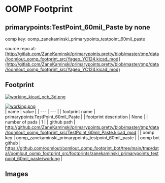 # OOMP Footprint  
## primarypoints:TestPoint_60mil_Paste  by none  
  
oomp key: oomp_zanekaminski_primarypoints_testpoint_60mil_paste  
  
source repo at: [http://gitlab.com/ZaneKaminski/primarypoints.pretty/blob/master/tmp/data//oomlout_oomp_footprint_src/Yageo_YC124.kicad_mod](http://gitlab.com/ZaneKaminski/primarypoints.pretty/blob/master/tmp/data//oomlout_oomp_footprint_src/Yageo_YC124.kicad_mod)  
## Footprint  
  
[![working_kicad_pcb_3d.png](working_kicad_pcb_3d_600.png)](working_kicad_pcb_3d.png)  
  
[![working.png](working_600.png)](working.png)  
| name | value | 
| --- | --- | 
| footprint name | primarypoints:TestPoint_60mil_Paste | 
| footprint description | None | 
| number of pads | 1 | 
| github path | http://github.com/ZaneKaminski/primarypoints.pretty/blob/master/tmp/data//oomlout_oomp_footprint_src/TestPoint_60mil_Paste.kicad_mod | 
| oomp key | oomp_zanekaminski_primarypoints_testpoint_60mil_paste | 
| oomp bot github | https://github.com/oomlout/oomlout_oomp_footprint_bot/tree/main/tmp/data//oomlout_oomp_footprint_src/footprints/zanekaminski_primarypoints_testpoint_60mil_paste/working | 
## Images  
